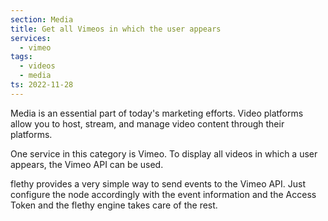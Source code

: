 ```yaml
---
section: Media
title: Get all Vimeos in which the user appears
services:
  - vimeo
tags:
  - videos
  - media
ts: 2022-11-28
---
```


Media is an essential part of today's marketing efforts. Video platforms allow you to host, stream, and manage video content through their platforms.

One service in this category is Vimeo. To display all videos in which a user appears, the Vimeo API can be used.

flethy provides a very simple way to send events to the Vimeo API. Just configure the node accordingly with the event information and the Access Token and the flethy engine takes care of the rest.
